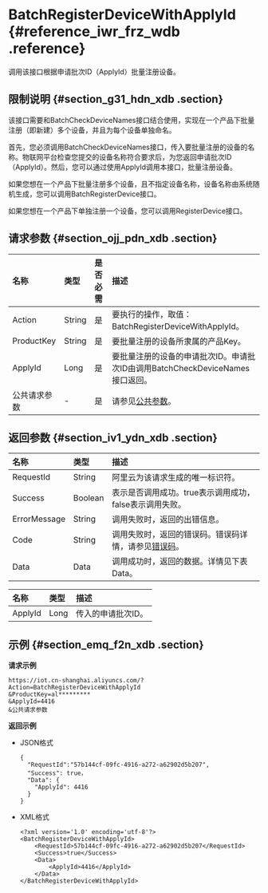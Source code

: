 # BatchRegisterDeviceWithApplyId {#reference_iwr_frz_wdb .reference}

调用该接口根据申请批次ID（ApplyId）批量注册设备。

## 限制说明 {#section_g31_hdn_xdb .section}

该接口需要和BatchCheckDeviceNames接口结合使用，实现在一个产品下批量注册（即新建）多个设备，并且为每个设备单独命名。

首先，您必须调用BatchCheckDeviceNames接口，传入要批量注册的设备的名称。物联网平台检查您提交的设备名称符合要求后，为您返回申请批次ID（ApplyId）。然后，您可以通过使用ApplyId调用本接口，批量注册设备。

如果您想在一个产品下批量注册多个设备，且不指定设备名称，设备名称由系统随机生成，您可以调用BatchRegisterDevice接口。

如果您想在一个产品下单独注册一个设备，您可以调用RegisterDevice接口。

## 请求参数 {#section_ojj_pdn_xdb .section}

|名称|类型|是否必需|描述|
|:-|:-|:---|:-|
|Action|String|是|要执行的操作，取值：BatchRegisterDeviceWithApplyId。|
|ProductKey|String|是|要批量注册的设备所隶属的产品Key。|
|ApplyId|Long|是|要批量注册的设备的申请批次ID。申请批次ID由调用BatchCheckDeviceNames接口返回。|
|公共请求参数|-|是|请参见[公共参数](intl.zh-CN/云端开发指南/云端API参考/公共参数.md#)。|

## 返回参数 {#section_iv1_ydn_xdb .section}

|名称|类型|描述|
|:-|:-|:-|
|RequestId|String|阿里云为该请求生成的唯一标识符。|
|Success|Boolean|表示是否调用成功。true表示调用成功，false表示调用失败。|
|ErrorMessage|String|调用失败时，返回的出错信息。|
|Code|String|调用失败时，返回的错误码。错误码详情，请参见[错误码](intl.zh-CN/云端开发指南/云端API参考/错误码.md#)。|
|Data|Data|调用成功时，返回的数据。详情见下表Data。|

|名称|类型|描述|
|:-|:-|:-|
|ApplyId|Long|传入的申请批次ID。|

## 示例 {#section_emq_f2n_xdb .section}

**请求示例**

```
https://iot.cn-shanghai.aliyuncs.com/?Action=BatchRegisterDeviceWithApplyId
&ProductKey=al*********
&ApplyId=4416
&公共请求参数
```

**返回示例**

-   JSON格式

    ```
    {
      "RequestId":"57b144cf-09fc-4916-a272-a62902d5b207",
      "Success": true，
      "Data": {
        "ApplyId": 4416
      }
    }
    
    ```

-   XML格式

    ```
    <?xml version='1.0' encoding='utf-8'?>
    <BatchRegisterDeviceWithApplyId>
        <RequestId>57b144cf-09fc-4916-a272-a62902d5b207</RequestId>
        <Success>true</Success>
        <Data>
            <ApplyId>4416</ApplyId>
        </Data>
    </BatchRegisterDeviceWithApplyId>
    ```



